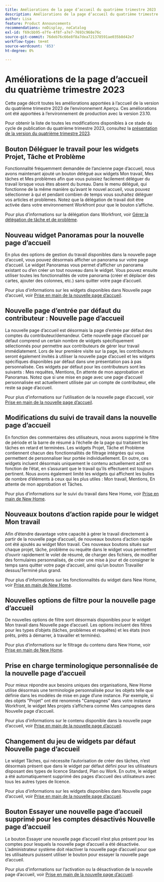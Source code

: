 ```yaml
---
title: Améliorations de la page d’accueil du quatrième trimestre 2023
description: Améliorations de la page d’accueil du quatrième trimestre 2023
author: Lisa
feature: Product Announcements
recommendations: noDisplay, noCatalog
exl-id: f69cbb95-e7fe-4f8f-a7e7-7693c968e76c
source-git-commit: 76deb76c66e8f8a7dea721378591ae035b8d42e7
workflow-type: tm+mt
source-wordcount: '853'
ht-degree: 0%

---
```


# Améliorations de la page d’accueil du quatrième trimestre 2023

Cette page décrit toutes les améliorations apportées à l’accueil de la version du quatrième trimestre 2023 de l’environnement Aperçu. Ces améliorations ont été apportées à l’environnement de production avec la version 23.10.

Pour obtenir la liste de toutes les modifications disponibles à ce stade du cycle de publication du quatrième trimestre 2023, consultez la [présentation de la version du quatrième trimestre 2023](/help/quicksilver/product-announcements/product-releases/23-q4-release-activity/23-q4-release-overview.md).

## Bouton Déléguer le travail pour les widgets Projet, Tâche et Problème

Fonctionnalité fréquemment demandée de l’ancienne page d’accueil, nous avons maintenant ajouté un bouton délégué aux widgets Mon travail, Mes tâches et Mes problèmes afin que vous puissiez facilement déléguer du travail lorsque vous êtes absent du bureau. Dans le menu délégué, qui fonctionne de la même manière qu’avant le nouvel accueil, vous pouvez sélectionner à qui et pendant combien de temps vous souhaitez déléguer vos articles et problèmes. Notez que la délégation de travail doit être activée dans votre environnement Workfront pour que le bouton s’affiche.

Pour plus d’informations sur la délégation dans Workfront, voir [Gérer la délégation de tâche et de problème](/help/quicksilver/manage-work/delegate-work/how-to-delegate-work.md).

## Nouveau widget Panoramas pour la nouvelle page d’accueil

En plus des options de gestion du travail disponibles dans la nouvelle page d’accueil, vous pouvez désormais afficher un panorama sur votre page d’accueil. Le widget Panoramas vous permet d’afficher un panorama existant ou d’en créer un tout nouveau dans le widget. Vous pouvez ensuite utiliser toutes les fonctionnalités de votre panorama (créer et déplacer des cartes, ajouter des colonnes, etc.) sans quitter votre page d’accueil.

Pour plus d’informations sur les widgets disponibles dans Nouvelle page d’accueil, voir [Prise en main de la nouvelle page d’accueil](/help/quicksilver/workfront-basics/using-home/new-home/get-started-with-new-home.md).

## Nouvelle page d’entrée par défaut du contributeur : Nouvelle page d’accueil

La nouvelle page d’accueil est désormais la page d’entrée par défaut des comptes du contributeur/demandeur. Cette nouvelle page d’accueil par défaut comprend un certain nombre de widgets spécifiquement sélectionnés pour permettre aux contributeurs de gérer leur travail immédiatement. Lors de leur première visite sur la page, les contributeurs seront également invités à utiliser la nouvelle page d’accueil et les widgets spécifiques disponibles par défaut dans une présentation pas à pas personnalisée. Ces widgets par défaut pour les contributeurs sont les suivants : Mes requêtes, Mentions, En attente de mon approbation et Panoramas. Notez que si une mise en page avec une page d’accueil personnalisée est actuellement utilisée par un compte de contributeur, elle reste sa page d’accueil.

Pour plus d’informations sur l’utilisation de la nouvelle page d’accueil, voir [Prise en main de la nouvelle page d’accueil](/help/quicksilver/workfront-basics/using-home/new-home/get-started-with-new-home.md).

## Modifications du suivi de travail dans la nouvelle page d’accueil

En fonction des commentaires des utilisateurs, nous avons supprimé le filtre de période et la barre de résumé à l’échelle de la page qui traitaient les tâches en retard et terminées. Les widgets Projet, Tâche et Problème contiennent chacun des fonctionnalités de filtrage intégrées qui vous permettent de personnaliser leur portée individuellement. En outre, ces widgets incluent désormais uniquement le contenu actuellement actif en fonction de l’état, en s’assurant que le travail qu’ils effectuent est toujours pertinent. Nous avons également limité les widgets qui affichent les bulles de nombre d’éléments à ceux qui les plus utiles : Mon travail, Mentions, En attente de mon approbation et Tâches.

Pour plus d’informations sur le suivi du travail dans New Home, voir [Prise en main de New Home](/help/quicksilver/workfront-basics/using-home/new-home/get-started-with-new-home.md).

## Nouveaux boutons d’action rapide pour le widget Mon travail

Afin d’étendre davantage votre capacité à gérer le travail directement à partir de la nouvelle page d’accueil, de nouveaux boutons d’action rapide ont été ajoutés au widget Mon travail. Ces nouveaux boutons situés sur chaque projet, tâche, problème ou requête dans le widget vous permettent d’ouvrir rapidement le volet de résumé, de charger des fichiers, de modifier des formulaires personnalisés, de créer une mise à jour et de consigner le temps sans quitter votre page d’accueil, ainsi qu’un bouton Travailler dessus/Terminé plus grand.

Pour plus d’informations sur les fonctionnalités du widget dans New Home, voir [Prise en main de New Home](/help/quicksilver/workfront-basics/using-home/new-home/get-started-with-new-home.md).

## Nouvelles options de filtre pour la nouvelle page d’accueil

De nouvelles options de filtre sont désormais disponibles pour le widget Mon travail dans Nouvelle page d’accueil. Les options incluent des filtres pour les types d’objets (tâches, problèmes et requêtes) et les états (non prêts, prêts à démarrer, à travailler et terminés).

Pour plus d’informations sur le filtrage du contenu dans New Home, voir [Prise en main de New Home](/help/quicksilver/workfront-basics/using-home/new-home/get-started-with-new-home.md).

## Prise en charge terminologique personnalisée de la nouvelle page d’accueil

Pour mieux répondre aux besoins uniques des organisations, New Home utilise désormais une terminologie personnalisée pour les objets telle que définie dans les modèles de mise en page d’une instance. Par exemple, si des objets &quot;Projet&quot; ont été renommés &quot;Campagnes&quot; dans votre instance Workfront, le widget Mes projets s’affichera comme Mes campagnes dans Nouvelle page d’accueil.

Pour plus d’informations sur le contenu disponible dans la nouvelle page d’accueil, voir [Prise en main de la nouvelle page d’accueil](/help/quicksilver/workfront-basics/using-home/new-home/get-started-with-new-home.md).

## Changement du jeu de widgets par défaut Nouvelle page d’accueil

Le widget Tâches, qui nécessite l’autorisation de créer des tâches, n’est désormais présent que dans le widget par défaut défini pour les utilisateurs disposant des types de licence Standard, Plan ou Work. En outre, le widget a été automatiquement supprimé des pages d’accueil des utilisateurs avec tous les autres types de licence.

Pour plus d’informations sur les widgets disponibles dans Nouvelle page d’accueil, voir [Prise en main de la nouvelle page d’accueil](/help/quicksilver/workfront-basics/using-home/new-home/get-started-with-new-home.md).

## Bouton Essayer une nouvelle page d’accueil supprimé pour les comptes désactivés Nouvelle page d’accueil

Le bouton Essayer une nouvelle page d’accueil n’est plus présent pour les comptes pour lesquels la nouvelle page d’accueil a été désactivée. L’administrateur système doit réactiver la nouvelle page d’accueil pour que les utilisateurs puissent utiliser le bouton pour essayer la nouvelle page d’accueil.

Pour plus d’informations sur l’activation ou la désactivation de la nouvelle page d’accueil, voir [Prise en main de la nouvelle page d’accueil](/help/quicksilver/workfront-basics/using-home/new-home/get-started-with-new-home.md).
